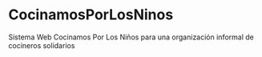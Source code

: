 # CocinamosPorLosNinos
Sistema Web Cocinamos Por Los Niños para una organización informal de cocineros solidarios
